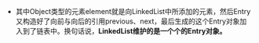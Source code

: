 * 其中Object类型的元素element就是向LinkedList中所添加的元素，然后Entry又构造好了向前与向后的引用previous、next，最后生成的这个Entry对象加入到了链表中。换句话说，**LinkedList维护的是一个个的Entry对象。**
